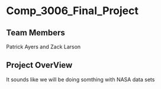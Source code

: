 # Comp_3006_Final_Project

## Team Members

Patrick Ayers and Zack Larson

## Project OverView

It sounds like we will be doing somthing with NASA data sets

